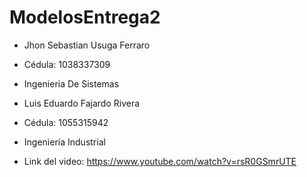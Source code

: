 # ModelosEntrega2
- Jhon Sebastian Usuga Ferraro 
- Cédula: 1038337309 
- Ingenieria De Sistemas

- Luis Eduardo Fajardo Rivera
- Cédula: 1055315942
- Ingeniería Industrial

- Link del video: https://www.youtube.com/watch?v=rsR0GSmrUTE
